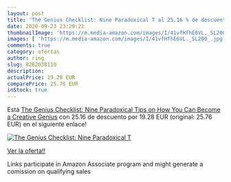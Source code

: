 ```yaml
---
layout: post
title: 'The Genius Checklist: Nine Paradoxical T al 25.16 % de descuento'
date: 2020-09-23 23:29:22
thumbnailImage: 'https://m.media-amazon.com/images/I/41vfHfhE6VL._SL200_.jpg'
images: [ 'https://m.media-amazon.com/images/I/41vfHfhE6VL._SL200_.jpg' ]
comments: true
category: ofertas
author: ring
slug: 0262038110
description:
actualPrice: 19.28 EUR
comparePrice: 25.76 EUR
inStock: true
---
```


Está [The Genius Checklist: Nine Paradoxical Tips on How You Can Become a Creative Genius](https://www.amazon.it/dp/0262038110/?tag=tolees00-21) con 25.16 de descuento por 19.28 EUR (original: 25.76 EUR) en el siguiente enlace!

[![The Genius Checklist: Nine Paradoxical T](https://m.media-amazon.com/images/I/41vfHfhE6VL._SL200_.jpg)](https://www.amazon.it/dp/0262038110/?tag=tolees00-21)

[Ver la oferta!!](https://www.amazon.it/dp/0262038110/?tag=tolees00-21)

Links participate in Amazon Associate program and might generate a comission on qualifying sales


